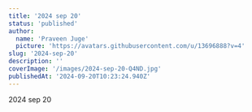```yaml
---
title: '2024 sep 20'
status: 'published'
author:
  name: 'Praveen Juge'
  picture: 'https://avatars.githubusercontent.com/u/13696888?v=4'
slug: '2024-sep-20'
description: ''
coverImage: '/images/2024-sep-20-Q4ND.jpg'
publishedAt: '2024-09-20T10:23:24.940Z'
---
```


2024 sep 20